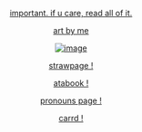 <p align="center"><a
href="https://valken.straw.page"

important. if u care, read all of it.

<p align="center">
art by me

<div align="center">
<img src="https://ik.imagekit.io/zrgresdqq/Untitled1128.png" alt="image" />
</div>

                    
<p align="center"><a
href="https://loganthesquire.straw.page"

strawpage !

<p align="center"><a
href="https://labsenct.atabook.org"

atabook !

<p align="center"><a
href="https://en.pronouns.page/@labsenct"

pronouns page !

<p align="center"><a
href="https://labsenct.carrd.co/"

carrd !
